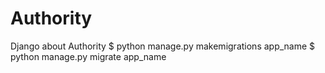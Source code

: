 # Authority
Django about Authority
$ python manage.py makemigrations app_name
$ python manage.py migrate app_name

